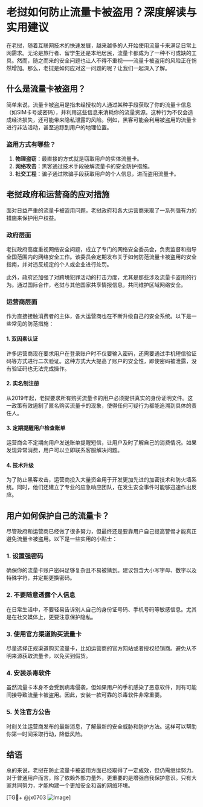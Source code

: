 # 老挝如何防止流量卡被盗用？深度解读与实用建议

在老挝，随着互联网技术的快速发展，越来越多的人开始使用流量卡来满足日常上网需求。无论是旅行者、留学生还是本地居民，流量卡都成为了一种不可或缺的工具。然而，随之而来的安全问题也让人不得不重视——流量卡被盗用的风险正在悄然增加。那么，老挝是如何应对这一问题的呢？让我们一起深入了解。

## 什么是流量卡被盗用？

简单来说，流量卡被盗用是指未经授权的人通过某种手段获取了你的流量卡信息（如SIM卡号或密码），并利用这些信息来消耗你的流量资源。这种行为不仅会造成经济损失，还可能带来隐私泄露的风险。例如，黑客可能会利用被盗用的流量卡进行非法活动，甚至追踪到用户的地理位置。

### 盗用方式有哪些？

1. **物理盗窃**：最直接的方式就是窃取用户的实体流量卡。
2. **网络攻击**：黑客通过技术手段破解流量卡的安全防护措施。
3. **社交工程**：骗子通过欺骗手段获取用户的个人信息，进而盗用流量卡。

## 老挝政府和运营商的应对措施

面对日益严重的流量卡被盗用问题，老挝政府和各大运营商采取了一系列强有力的措施来保护用户权益。

### 政府层面

老挝政府高度重视网络安全问题，成立了专门的网络安全委员会，负责监督和指导全国范围内的网络安全工作。该委员会定期发布关于如何防范流量卡被盗用的安全指南，并对违反规定的个人或企业进行处罚。

此外，政府还加强了对跨境犯罪活动的打击力度，尤其是那些涉及流量卡盗用的行为。通过国际合作，老挝与其他国家共享情报信息，共同维护区域网络安全。

### 运营商层面

作为直接接触消费者的主体，各大运营商也在不断升级自己的安全系统。以下是一些常见的防范措施：

#### 1. 双因素认证

许多运营商现在要求用户在登录账户时不仅要输入密码，还需要通过手机短信验证码等方式进行二次验证。这种方式大大提高了账户的安全性，即使密码被泄露，没有验证码也无法完成操作。

#### 2. 实名制注册

从2019年起，老挝要求所有购买流量卡的用户必须提供真实的身份证明文件。这一政策有效遏制了匿名购买流量卡的现象，使得任何可疑行为都能追溯到具体的责任人。

#### 3. 定期提醒用户检查账单

运营商会不定期向用户发送账单提醒短信，让用户及时了解自己的消费情况。如果发现异常消费，用户可以立即联系客服解决问题。

#### 4. 技术升级

为了防止黑客攻击，运营商投入大量资金用于开发更加先进的加密技术和防火墙系统。同时，他们还建立了专业的应急响应团队，在发生安全事件时能够迅速作出反应。

## 用户如何保护自己的流量卡？

尽管政府和运营商已经做了很多努力，但最终还是要靠用户自己提高警惕才能真正避免流量卡被盗用。以下是一些实用的小贴士：

### 1. 设置强密码

确保你的流量卡账户密码足够复杂且不易被猜到。建议包含大小写字母、数字以及特殊字符，并定期更换密码。

### 2. 不要随意透露个人信息

在日常生活中，不要轻易告诉别人自己的身份证号码、手机号码等敏感信息。尤其是在社交媒体上，更要注意保护隐私。

### 3. 使用官方渠道购买流量卡

尽量选择正规渠道购买流量卡，比如运营商的官方网站或者授权经销商。避免从不明来源获取流量卡，以免买到假货。

### 4. 安装杀毒软件

虽然流量卡本身不会受到病毒侵袭，但如果用户的手机感染了恶意软件，则有可能间接导致流量卡被盗用。因此，安装一款可靠的杀毒软件非常重要。

### 5. 关注官方公告

时刻关注运营商发布的最新消息，了解最新的安全威胁和防护方法。这样可以帮助你第一时间采取行动，降低风险。

## 结语

总的来说，老挝在防止流量卡被盗用方面已经取得了一定成效，但仍需继续努力。对于普通用户而言，除了依赖外部力量外，更重要的是增强自我保护意识。只有大家共同努力，才能构建一个更加安全和谐的网络环境。

[TG💪+ @jx0703 ![Image](https://github.com/user-attachments/assets/dbca1d08-cadb-493c-b0ec-ad6f7a83f270)]